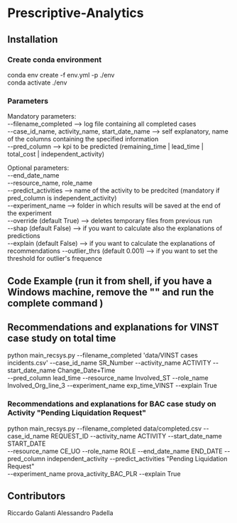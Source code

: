 # Prescriptive-Analytics

## Installation
### Create conda environment
conda env create -f env.yml -p ./env \
conda activate ./env 

### Parameters
Mandatory parameters: \
--filename_completed --> log file containing all completed cases \
--case_id_name, activity_name, start_date_name --> self explanatory, name of the columns containing the specified information \
--pred_column --> kpi to be predicted (remaining_time | lead_time | total_cost | independent_activity) 

Optional parameters: \
--end_date_name \
--resource_name, role_name \
--predict_activities --> name of the activity to be predcited (mandatory if pred_column is independent_activity) \
--experiment_name --> folder in which results will be saved at the end of the experiment \
--override (default True) --> deletes temporary files from previous run \
--shap (default False) --> if you want to calculate also the explanations of predictions \
--explain (default False) --> if you want to calculate the explanations of recommendations
--outlier_thrs (default 0.001) --> if you want to set the threshold for outlier's frequence

## Code Example (run it from shell, if you have a Windows machine, remove the "\" and run the complete command )

## Recommendations and explanations for VINST case study on total time
python main_recsys.py --filename_completed 'data/VINST cases incidents.csv' --case_id_name SR_Number --activity_name ACTIVITY --start_date_name Change_Date+Time \
--pred_column lead_time --resource_name Involved_ST --role_name Involved_Org_line_3 --experiment_name exp_time_VINST --explain True

### Recommendations and explanations for BAC case study on Activity "Pending Liquidation Request"
python main_recsys.py --filename_completed data/completed.csv --case_id_name REQUEST_ID --activity_name ACTIVITY --start_date_name START_DATE \
--resource_name CE_UO --role_name ROLE --end_date_name END_DATE --pred_column independent_activity --predict_activities "Pending Liquidation Request" \
--experiment_name prova_activity_BAC_PLR --explain True

## Contributors
Riccardo Galanti
Alessandro Padella
